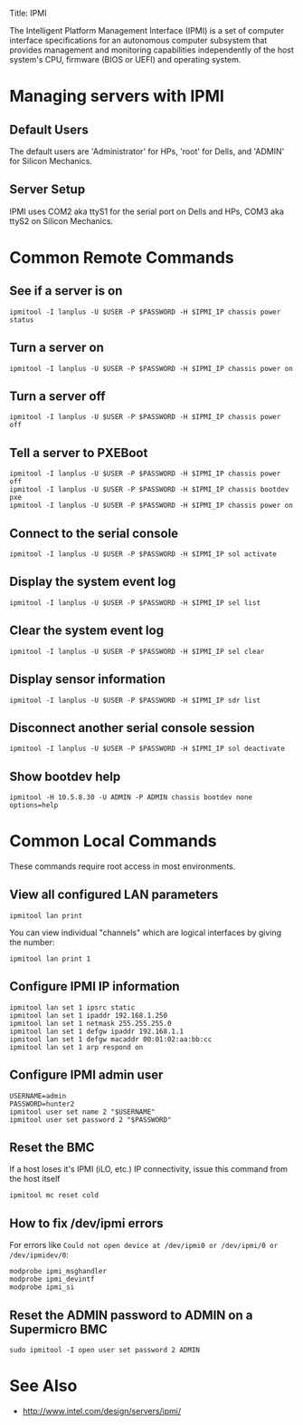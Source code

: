 Title: IPMI

The Intelligent Platform Management Interface (IPMI) is a set of computer interface specifications for an autonomous computer subsystem that provides management and monitoring capabilities independently of the host system's CPU, firmware (BIOS or UEFI) and operating system.

# Managing servers with IPMI

## Default Users

The default users are 'Administrator' for HPs, 'root' for Dells, and 'ADMIN' for Silicon Mechanics.

## Server Setup

IPMI uses COM2 aka ttyS1 for the serial port on Dells and HPs, COM3 aka ttyS2 on Silicon Mechanics.

# Common Remote Commands

## See if a server is on

```
ipmitool -I lanplus -U $USER -P $PASSWORD -H $IPMI_IP chassis power status
```

## Turn a server on

```
ipmitool -I lanplus -U $USER -P $PASSWORD -H $IPMI_IP chassis power on
```

## Turn a server off

```
ipmitool -I lanplus -U $USER -P $PASSWORD -H $IPMI_IP chassis power off
```

## Tell a server to PXEBoot

```
ipmitool -I lanplus -U $USER -P $PASSWORD -H $IPMI_IP chassis power off
ipmitool -I lanplus -U $USER -P $PASSWORD -H $IPMI_IP chassis bootdev pxe
ipmitool -I lanplus -U $USER -P $PASSWORD -H $IPMI_IP chassis power on
```

## Connect to the serial console

```
ipmitool -I lanplus -U $USER -P $PASSWORD -H $IPMI_IP sol activate
```

## Display the system event log

```
ipmitool -I lanplus -U $USER -P $PASSWORD -H $IPMI_IP sel list
```

## Clear the system event log

```
ipmitool -I lanplus -U $USER -P $PASSWORD -H $IPMI_IP sel clear
```

## Display sensor information

```
ipmitool -I lanplus -U $USER -P $PASSWORD -H $IPMI_IP sdr list
```

## Disconnect another serial console session

```
ipmitool -I lanplus -U $USER -P $PASSWORD -H $IPMI_IP sol deactivate
```

## Show bootdev help

```
ipmitool -H 10.5.8.30 -U ADMIN -P ADMIN chassis bootdev none options=help
```

# Common Local Commands

These commands require root access in most environments.

## View all configured LAN parameters

```
ipmitool lan print
```

You can view individual "channels" which are logical interfaces by giving the number:

```
ipmitool lan print 1
```

## Configure IPMI IP information

```
ipmitool lan set 1 ipsrc static
ipmitool lan set 1 ipaddr 192.168.1.250
ipmitool lan set 1 netmask 255.255.255.0
ipmitool lan set 1 defgw ipaddr 192.168.1.1
ipmitool lan set 1 defgw macaddr 00:01:02:aa:bb:cc
ipmitool lan set 1 arp respond on
```

## Configure IPMI admin user

```
USERNAME=admin
PASSWORD=hunter2
ipmitool user set name 2 "$USERNAME"
ipmitool user set password 2 "$PASSWORD"
```

## Reset the BMC

If a host loses it's IPMI (iLO, etc.) IP connectivity, issue this command from the host itself

```
ipmitool mc reset cold
```

## How to fix /dev/ipmi errors

For errors like `Could not open device at /dev/ipmi0 or /dev/ipmi/0 or /dev/ipmidev/0`:

```
modprobe ipmi_msghandler
modprobe ipmi_devintf
modprobe ipmi_si
```

## Reset the ADMIN password to ADMIN on a Supermicro BMC

```
sudo ipmitool -I open user set password 2 ADMIN
```

# See Also

- <http://www.intel.com/design/servers/ipmi/>
